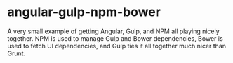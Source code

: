 angular-gulp-npm-bower
======================

A very small example of getting Angular, Gulp, and NPM all playing nicely together. NPM is used to manage Gulp and Bower dependencies, Bower is used to fetch UI dependencies, and Gulp ties it all together much nicer than Grunt.
